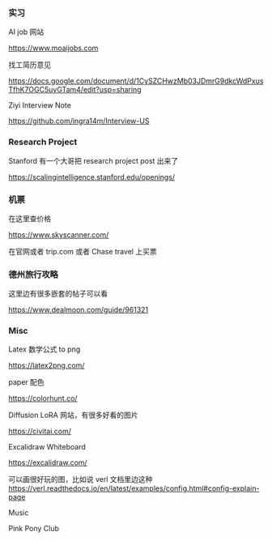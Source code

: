 


### 实习

AI  job 网站

https://www.moaijobs.com



找工简历意见

https://docs.google.com/document/d/1CySZCHwzMb03JDmrG9dkcWdPxusTfhK7OGC5uyGTam4/edit?usp=sharing 



Ziyi Interview Note

https://github.com/ingra14m/Interview-US 



### Research Project

Stanford 有一个大哥把 research project post 出来了

https://scalingintelligence.stanford.edu/openings/



### 机票

在这里查价格

https://www.skyscanner.com/ 

在官网或者 trip.com 或者 Chase travel 上买票



### 德州旅行攻略

这里边有很多嵌套的帖子可以看

https://www.dealmoon.com/guide/961321





### Misc

Latex 数学公式 to png 

https://latex2png.com/



paper 配色

https://colorhunt.co/




Diffusion LoRA 网站，有很多好看的图片

https://civitai.com/




Excalidraw Whiteboard 

https://excalidraw.com/

可以画很好玩的图，比如说 verl 文档里边这种 https://verl.readthedocs.io/en/latest/examples/config.html#config-explain-page 



Music

Pink Pony Club



